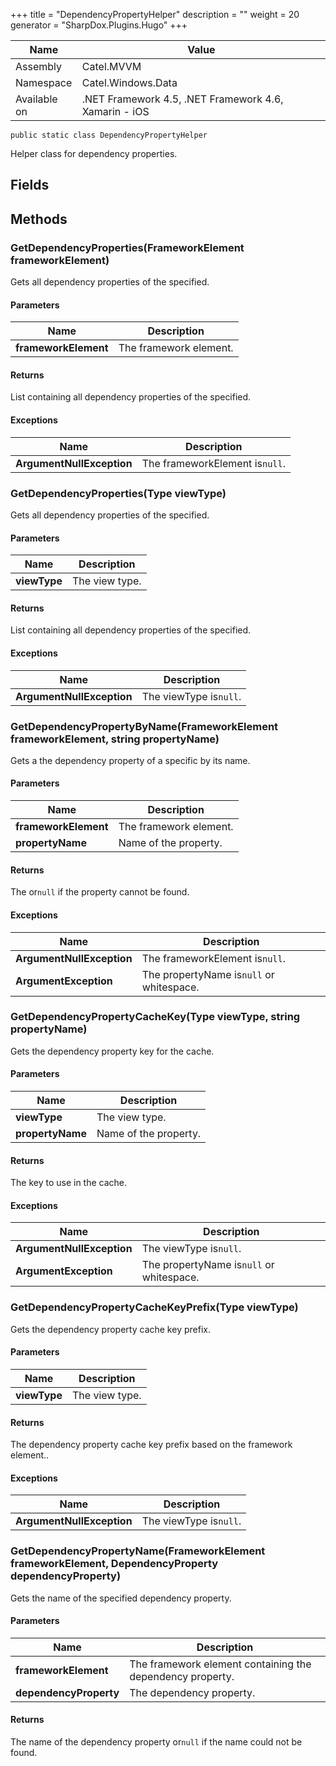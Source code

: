 

+++
title = "DependencyPropertyHelper" 
description = ""
weight = 20
generator = "SharpDox.Plugins.Hugo"
+++

Name|Value
---|---
Assembly|Catel.MVVM
Namespace|Catel.Windows.Data
Available on|.NET Framework 4.5, .NET Framework 4.6, Xamarin - iOS

```
public static class DependencyPropertyHelper
```

Helper class for dependency properties.

## Fields

## Methods

### GetDependencyProperties(FrameworkElement frameworkElement)

Gets all dependency properties of the specified.

#### Parameters

Name|Description
---|---
**frameworkElement**|The framework element.

#### Returns

List containing all dependency properties of the specified.

#### Exceptions

Name|Description
---|---
**ArgumentNullException**|The frameworkElement is`null`.

### GetDependencyProperties(Type viewType)

Gets all dependency properties of the specified.

#### Parameters

Name|Description
---|---
**viewType**|The view type.

#### Returns

List containing all dependency properties of the specified.

#### Exceptions

Name|Description
---|---
**ArgumentNullException**|The viewType is`null`.

### GetDependencyPropertyByName(FrameworkElement frameworkElement, string propertyName)

Gets a the dependency property of a specific by its name.

#### Parameters

Name|Description
---|---
**frameworkElement**|The framework element.
**propertyName**|Name of the property.

#### Returns

The or`null` if the property cannot be found.

#### Exceptions

Name|Description
---|---
**ArgumentNullException**|The frameworkElement is`null`.
**ArgumentException**|The propertyName is`null` or whitespace.

### GetDependencyPropertyCacheKey(Type viewType, string propertyName)

Gets the dependency property key for the cache.

#### Parameters

Name|Description
---|---
**viewType**|The view type.
**propertyName**|Name of the property.

#### Returns

The key to use in the cache.

#### Exceptions

Name|Description
---|---
**ArgumentNullException**|The viewType is`null`.
**ArgumentException**|The propertyName is`null` or whitespace.

### GetDependencyPropertyCacheKeyPrefix(Type viewType)

Gets the dependency property cache key prefix.

#### Parameters

Name|Description
---|---
**viewType**|The view type.

#### Returns

The dependency property cache key prefix based on the framework element..

#### Exceptions

Name|Description
---|---
**ArgumentNullException**|The viewType is`null`.

### GetDependencyPropertyName(FrameworkElement frameworkElement, DependencyProperty dependencyProperty)

Gets the name of the specified dependency property.

#### Parameters

Name|Description
---|---
**frameworkElement**|The framework element containing the dependency property.
**dependencyProperty**|The dependency property.

#### Returns

The name of the dependency property or`null` if the name could not be found.

